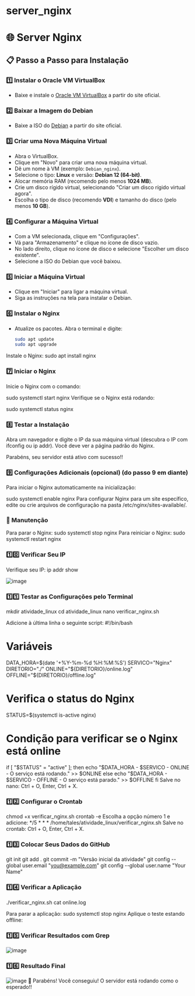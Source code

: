 # server_nginx
# 🌐 Server Nginx

## 📋 Passo a Passo para Instalação

### 1️⃣ Instalar o Oracle VM VirtualBox
- Baixe e instale o [Oracle VM VirtualBox](https://www.virtualbox.org/) a partir do site oficial.

### 2️⃣ Baixar a Imagem do Debian
- Baixe a ISO do [Debian](https://www.debian.org/) a partir do site oficial.

### 3️⃣ Criar uma Nova Máquina Virtual
- Abra o VirtualBox.
- Clique em "Novo" para criar uma nova máquina virtual.
- Dê um nome à VM (exemplo: `Debian_nginx`).
- Selecione o tipo: **Linux** e versão: **Debian 12 (64-bit)**.
- Alocar memória RAM (recomendo pelo menos **1024 MB**).
- Crie um disco rígido virtual, selecionando "Criar um disco rígido virtual agora".
- Escolha o tipo de disco (recomendo **VDI**) e tamanho do disco (pelo menos **10 GB**).

### 4️⃣ Configurar a Máquina Virtual
- Com a VM selecionada, clique em "Configurações".
- Vá para "Armazenamento" e clique no ícone de disco vazio.
- No lado direito, clique no ícone de disco e selecione "Escolher um disco existente".
- Selecione a ISO do Debian que você baixou.

### 5️⃣ Iniciar a Máquina Virtual
- Clique em "Iniciar" para ligar a máquina virtual.
- Siga as instruções na tela para instalar o Debian. 

### 6️⃣ Instalar o Nginx
- Atualize os pacotes. Abra o terminal e digite:
  ```bash
  sudo apt update
  sudo apt upgrade
Instale o Nginx:
sudo apt install nginx

### 7️⃣ Iniciar o Nginx
Inicie o Nginx com o comando:

sudo systemctl start nginx
Verifique se o Nginx está rodando:

sudo systemctl status nginx

### 8️⃣ Testar a Instalação
Abra um navegador e digite o IP da sua máquina virtual (descubra o IP com ifconfig ou ip addr). Você deve ver a página padrão do Nginx.

Parabéns, seu servidor está ativo com sucesso!!

### 9️⃣ Configurações Adicionais (opcional) (do passo 9 em diante)
Para iniciar o Nginx automaticamente na inicialização:

sudo systemctl enable nginx
Para configurar Nginx para um site específico, edite ou crie arquivos de configuração na pasta /etc/nginx/sites-available/.

### 🔧 Manutenção
Para parar o Nginx:
sudo systemctl stop nginx
Para reiniciar o Nginx:
sudo systemctl restart nginx

### 1️⃣0️⃣ Verificar Seu IP
Verifique seu IP:
ip addr show

![image](https://github.com/user-attachments/assets/ac0d746a-747b-43d7-96f9-dec2a4ef9254)

### 1️⃣1️⃣ Testar as Configurações pelo Terminal
mkdir atividade_linux
cd atividade_linux
nano verificar_nginx.sh

Adicione à última linha o seguinte script:
#!/bin/bash
# Variáveis
DATA_HORA=$(date '+%Y-%m-%d %H:%M:%S')
SERVICO="Nginx"
DIRETORIO="./"
ONLINE="${DIRETORIO}/online.log"
OFFLINE="${DIRETORIO}/offline.log"

# Verifica o status do Nginx
STATUS=$(systemctl is-active nginx)

# Condição para verificar se o Nginx está online
if [ "$STATUS" = "active" ]; then
    echo "$DATA_HORA - $SERVICO - ONLINE - O serviço está rodando." >> $ONLINE
else
    echo "$DATA_HORA - $SERVICO - OFFLINE - O serviço está parado." >> $OFFLINE
fi
Salve no nano: Ctrl + O, Enter, Ctrl + X.
### 1️⃣2️⃣ Configurar o Crontab
chmod +x verificar_nginx.sh
crontab -e
Escolha a opção número 1 e adicione:
*/5 * * * /home/tales/atividade_linux/verificar_nginx.sh
Salve no crontab: Ctrl + O, Enter, Ctrl + X.
### 1️⃣3️⃣ Colocar Seus Dados do GitHub
git init
git add .
git commit -m "Versão inicial da atividade"
git config --global user.email "you@example.com"
git config --global user.name "Your Name"
### 1️⃣4️⃣ Verificar a Aplicação
./verificar_nginx.sh
cat online.log

Para parar a aplicação:
sudo systemctl stop nginx
Aplique o teste estando offline:
### 1️⃣5️⃣ Verificar Resultados com Grep

![image](https://github.com/user-attachments/assets/887a8a59-2057-4311-8203-955d49450b4d)

### 1️⃣6️⃣ Resultado Final
![image](https://github.com/user-attachments/assets/03dbd9d7-702a-444b-a8f8-620b56e8f4dc)
🎉 Parabéns!
Você conseguiu! O servidor está rodando como o esperado!!
